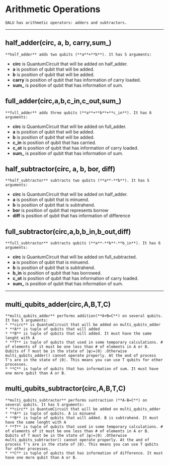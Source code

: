 # Arithmetic Operations
    QALU has arithmetic operators: adders and subtractors. 
***
## half_adder(circ, a, b, carry,sum_)
    **half_adder** adds two qubits (**a**+**b**). It has 5 arguments:
  * **circ** is QuantumCircuit that will be added on half_adder.
  * **a** is position of qubit that will be added.
  *  **b** is position of qubit that will be added.
  *  **carry** is position of qubit that has information of carry loaded.
  *  **sum_** is position of qubit that has information of sum.
## full_adder(circ,a,b,c_in,c_out,sum_)
    **full_adder** adds three qubits (**a**+**b**+**c_in**). It has 6 arguments:
  * **circ** is QuantumCircuit that will be added on full_adder.
  * **a** is position of qubit that will be added.
  *  **b** is position of qubit that will be added.
  *  **c_in** is position of qubit that has carried. 
  *  **c_ot** is position of qubit that has information of carry loaded.
  *  **sum_** is position of qubit that has information of sum.
## half_subtractor(circ, a, b, bor, diff)
    **half_subtractor** subtracts two qubits (**a**-**b**). It has 5 arguments:
  * **circ** is QuantumCircuit that will be added on half_adder.
  * **a** is position of qubit that is minuend.
  *  **b** is position of qubit that is subtrahend.
  *  **bor** is position of qubit that represents borrow
  *  **diff** is position of qubit that has information of difference
## full_subtractor(circ,a,b,b_in,b_out,diff)
    **full_subtractor** subtracts qubits (**a**-**b**-**b_in**). It has 6 arguments:
  * **circ** is QuantumCircuit that will be added on full_subtracted.
  * **a** is position of qubit that is minuend.
  *  **b** is position of qubit that is subtrahend.
  *  **b_in** is position of qubit that has borrowed. 
  *  **c_ot** is position of qubit that has information of carry loaded.
  *  **sum_** is position of qubit that has information of sum.
***
## multi_qubits_adder(circ,A,B,T,C)
    **multi_qubits_adder** performs addition(**A+B=C**) on several qubits. It has 5 arguments:
    * **circ** is QuantumCircuit that will be added on multi_qubits_adder
    * **A** is tuple of qubits that will added
    * **B** is tuple of qubits that will added. It must have the same lenght with A
    * **T** is tuple of qubits that used in some temporary calculations. # of elements of it must be one less than # of elements in A or B.  Qubits of T must be in the state of |ψ⟩=|0⟩ .Otherwise multi_qubits_adder() cannot operate properly. At the and of process T's are in the state of |0⟩. This means you can use T qubits for other processes. 
    * **C** is tuple of qubits that has information of sum. It must have one more qubit than A or B. 
## multi_qubits_subtractor(circ,A,B,T,C)
    **multi_qubits_subtractor** performs suntraction (**A-B=C**) on several qubits. It has 5 arguments:
    * **circ** is QuantumCircuit that will be added on multi_qubits_adder
    * **A** is tuple of qubits. A is minuend
    * **B** is tuple of qubits that will added. B is subtrahend. It must have the same lenght with A
    * **T** is tuple of qubits that used in some temporary calculations. # of elements of it must be one less than # of elements in A or B.  Qubits of T must be in the state of |ψ⟩=|0⟩ .Otherwise multi_qubits_subtractor() cannot operate properly. At the and of process T's are in the state of |0⟩. This means you can use T qubits for other processes. 
    * **C** is tuple of qubits that has information of difference. It must have one more qubit than A or B. 
    
